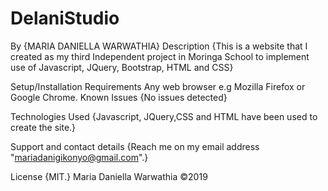 # DelaniStudio

By {MARIA DANIELLA WARWATHIA}
Description
{This is a website that I created as my third Independent project in Moringa School to implement use of Javascript, JQuery, Bootstrap, HTML and CSS}

Setup/Installation Requirements
Any web browser e.g Mozilla Firefox or Google Chrome.
Known Issues
{No issues detected}

Technologies Used
{Javascript, JQuery,CSS and HTML have been used to create the site.}

Support and contact details
{Reach me on my email address "mariadanigikonyo@gmail.com".}

License
{MIT.} Maria Daniella Warwathia ©2019
